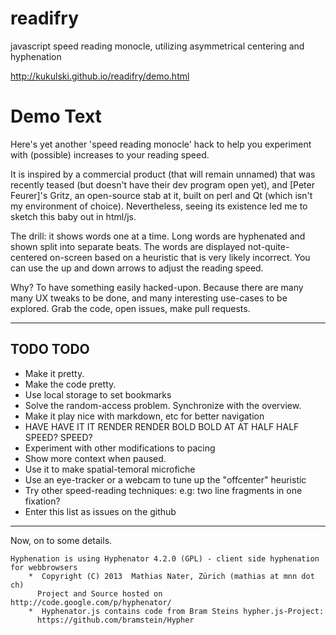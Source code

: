readifry
========

javascript speed reading monocle, utilizing asymmetrical centering and hyphenation

http://kukulski.github.io/readifry/demo.html


Demo Text
=======

Here's yet another 'speed reading monocle' hack to help you experiment with (possible) increases to your reading speed.

  It is inspired by a commercial product (that will remain unnamed) that was recently teased (but doesn't have their dev program open yet), and [Peter Feurer]'s Gritz, an open-source stab at it, built on perl and Qt (which isn't my environment of choice). Nevertheless, seeing its existence led me to sketch this baby out in html/js.

The drill: it shows words one at a time. Long words are hyphenated and shown split into separate beats. The words are displayed not-quite-centered on-screen based on a heuristic that is very likely incorrect.  You can use the up and down arrows to adjust the reading speed.

Why?   To have something easily hacked-upon. Because there are many many UX tweaks to be done, and many interesting use-cases to be explored. Grab the code, open issues, make pull requests.
---- ----
TODO TODO
----
* Make it pretty.
* Make the code pretty.
* Use local storage to set bookmarks
* Solve the random-access problem. Synchronize with the overview.
* Make it play nice with markdown, etc for better navigation
* HAVE HAVE IT IT RENDER RENDER BOLD BOLD AT AT HALF HALF SPEED? SPEED?
* Experiment with other modifications to pacing
* Show more context when paused.
* Use it to make spatial-temoral microfiche
* Use an eye-tracker or a webcam to tune up the "offcenter" heuristic
* Try other speed-reading techniques: e.g: two line fragments in one fixation?
* Enter this list as issues on the github

 ---

Now, on to some details.

    Hyphenation is using Hyphenator 4.2.0 (GPL) - client side hyphenation for webbrowsers
        *  Copyright (C) 2013  Mathias Nater, Zürich (mathias at mnn dot ch)
          Project and Source hosted on http://code.google.com/p/hyphenator/
        *  Hyphenator.js contains code from Bram Steins hypher.js-Project:
          https://github.com/bramstein/Hypher




